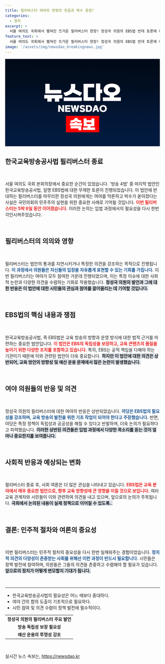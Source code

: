 ```yaml
---
title: 필리버스터 여야의 뜻밖의 웃음과 박수 등장!
categories:
  - 정치
excerpt: >
  서울 여의도 국회에서 펼쳐진 뜨거운 필리버스터 현장! 정성국 의원의 EBS법 반대 토론에 여야가 몰입하며 박수를 보냈습니다. 결말은 어떻게 이어질까요? [현장영상]에서 모든 순간을 확인해보세요!
feature_text: >
  서울 여의도 국회에서 펼쳐진 뜨거운 필리버스터 현장! 정성국 의원의 EBS법 반대 토론에 여야가 몰입하며 박수를 보냈습니다. 결말은 어떻게 이어질까요? [현장영상]에서 모든 순간을 확인해보세요!
image: '/assets/img/newsdao_breakingnews.jpg'
---
```


<p><img src="/assets/img/newsdao_breakingnews.jpg" alt="ranknews 속보" /></p>

<h2 data-ke-size="size26">한국교육방송공사법 필리버스터 종료</h2>

<p data-ke-size="size16">&nbsp;</p>

<p data-ke-size="size16">서울 여의도 국회 본회의장에서 중요한 순간이 있었습니다. '방송 4법' 중 마지막 법안인 한국교육방송공사법, 일명 EBS법에 대한 무제한 토론이 진행되었습니다. 이 법안에 반대하는 필리버스터를 마무리한 정성국 의원에게는 여야를 막론하고 박수가 쏟아졌다는 사실은 국민의회의 민주주의 실현을 위한 중요한 사례로 기억될 것입니다. <b><span style="color: #ee2323;">이번 필리버스터는 5박 6일 동안 이어졌습니다.</span></b> 이러한 논의는 입법 과정에서의 필요성을 다시 한번 각인시켜주었습니다.</p>

<p data-ke-size="size16">&nbsp;</p>

<h2 data-ke-size="size26">필리버스터의 의의와 영향</h2>

<p data-ke-size="size16">&nbsp;</p>

<p data-ke-size="size16">필리버스터는 법안의 통과를 지연시키거나 특정한 의견을 강조하는 목적으로 진행됩니다. <b><span style="color: #1a5490;">이 과정에서 의원들은 자신들의 입장을 자유롭게 표현할 수 있는 기회를 가집니다.</span></b> 이번 필리버스터는 여야가 모두 참여한 가운데 진행되었으며, 이는 특정 이슈에 대한 사회적 논란과 다양한 의견을 수렴하는 기회로 작용했습니다. <b><span style="background-color: #21538527;">정성국 의원의 발언과 그에 대한 반응은 이 법안에 대한 시민들의 관심과 참여를 끌어올리는 데 기여할 것입니다.</span></b></p>

<p data-ke-size="size16">&nbsp;</p>

<h2 data-ke-size="size26">EBS법의 핵심 내용과 쟁점</h2>

<p data-ke-size="size16">&nbsp;</p>

<p data-ke-size="size16">한국교육방송공사법, 즉 EBS법은 교육 방송의 방향과 운영 방식에 대한 법적 근거를 마련하는 중요한 법안입니다. <b><span style="color: #ee2323;">이 법안은 EBS의 독립성을 보장하고, 교육 콘텐츠의 품질을 높이기 위한 다양한 조치를 포함하고 있습니다.</span></b> 특히, EBS는 공적 책임을 다해야 하는 기관이기 때문에 이와 관련된 법안이 더욱 중요합니다. <b><span style="background-color: #21538527;">하지만 이 법안에 대한 의견은 상반되어, 교육 방안의 방향성 및 예산 운용 문제에서 많은 논란이 발생했습니다.</span></b></p>

<p data-ke-size="size16">&nbsp;</p>

<h2 data-ke-size="size26">여야 의원들의 반응 및 의견</h2>

<p data-ke-size="size16">&nbsp;</p>

<p data-ke-size="size16">정성국 의원의 필리버스터에 대한 여야의 반응은 상반되었습니다. <b><span style="color: #1a5490;">여당은 EBS법의 필요성을 강조하며, 교육 방송의 발전을 위한 기초 작업이 되어야 한다고 주장했습니다.</span></b> 반면, 야당은 특정 정책이 독립성과 공공성을 해칠 수 있다고 반발하며, 더욱 논의가 필요하다고 피력했습니다. <b><span style="background-color: #21538527;">이러한 상반된 의견들은 입법 과정에서 다양한 목소리를 듣는 것이 얼마나 중요한지를 보여줍니다.</span></b></p>

<p data-ke-size="size16">&nbsp;</p>

<h2 data-ke-size="size26">사회적 반응과 예상되는 변화</h2>

<p data-ke-size="size16">&nbsp;</p>

<p data-ke-size="size16">필리버스터 종료 후, 사회 여론은 더 많은 관심을 나타내고 있습니다. <b><span style="color: #ee2323;">EBS법은 교육 분야에서 매우 중요한 법안으로, 향후 교육 방향성에 큰 영향을 미칠 것으로 보입니다.</span></b> 여러 교육 관계자와 시민들이 이와 관련하여 의견을 내고 있으며, 앞으로의 논의가 주목됩니다. <b><span style="background-color: #21538527;">국회에서 논의된 내용이 실제 정책으로 이어질 수 있도록..</span></b></p>

<p data-ke-size="size16">&nbsp;</p>

<h2 data-ke-size="size26">결론: 민주적 절차와 여론의 중요성</h2>

<p data-ke-size="size16">&nbsp;</p>

<p data-ke-size="size16">이번 필리버스터는 민주적 절차의 중요성을 다시 한번 일깨워주는 경험이었습니다. <b><span style="color: #1a5490;">정치적 의견의 다양성이 존중받는 사회를 위해선 이런 과정이 반드시 필요합니다.</span></b> 시민들은 정책 발전에 참여하며, 의원들은 그들의 의견을 존중하고 수렴해야 할 필요가 있습니다. <b><span style="background-color: #21538527;">앞으로의 정치가 어떻게 변모할지 기대가 됩니다.</span></b></p>

<p data-ke-size="size16">&nbsp;</p>

<hr />

<ul>
  <li>한국교육방송공사법의 필요성은 어느 때보다 중대하다.</li>
  <li>여야 간의 합의 도출이 기초적으로 필요하다.</li>
  <li>시민 참여 및 의견 수렴이 정책 발전에 필수적이다.</li>
</ul>

<table>
  <tr>
    <td style="text-align: center; height: 17px;"><b>정성국 의원의 필리버스터 주요 발언</b></td>
  </tr>
  <tr>
    <td style="text-align: center; height: 17px;"><b>방송 독립성 보장 필요성</b></td>
  </tr>
  <tr>
    <td style="text-align: center; height: 17px;"><b>예산 운용의 투명성 강조</b></td>
  </tr>
</table>

<p data-ke-size="size16">&nbsp;</p>
실시간 뉴스 속보는, <a href="https://newsdao.kr" rel="dofollow">https://newsdao.kr</a>


